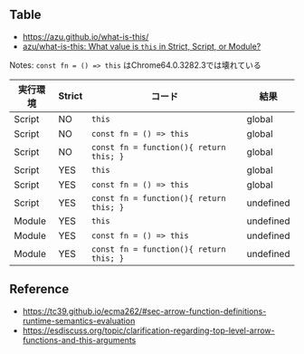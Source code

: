 ## Table

- <https://azu.github.io/what-is-this/>
- [azu/what-is-this: What value is `this` in Strict, Script, or Module?](https://github.com/azu/what-is-this "azu/what-is-this: What value is `this` in Strict, Script, or Module?")

Notes: `const fn = () => this` はChrome64.0.3282.3では壊れている

| 実行環境   | Strict | コード                                     | 結果        |
| ------ | ------ | --------------------------------------- | --------- |
| Script | NO     | `this`                                  | global    |
| Script | NO     | `const fn = () => this`                 | global    |
| Script | NO     | `const fn = function(){ return this; }` | global    |
| Script | YES    | `this`                                  | global    |
| Script | YES    | `const fn = () => this`                 | global    |
| Script | YES    | `const fn = function(){ return this; }` | undefined |
| Module | YES    | `this`                                  | undefined |
| Module | YES    | `const fn = () => this`                 | undefined |
| Module | YES    | `const fn = function(){ return this; }` | undefined |



## Reference

- https://tc39.github.io/ecma262/#sec-arrow-function-definitions-runtime-semantics-evaluation
- https://esdiscuss.org/topic/clarification-regarding-top-level-arrow-functions-and-this-arguments
